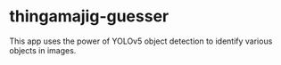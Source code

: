 # thingamajig-guesser
This app uses the power of YOLOv5 object detection to identify various objects in images.
